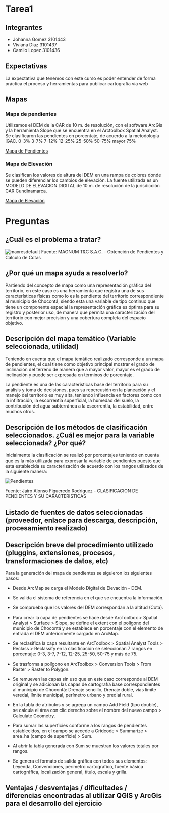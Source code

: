 # Tarea1
## Integrantes
* Johanna Gomez 3101443
* Viviana Diaz 3101437
* Camilo Lopez 3101436

## Expectativas
La expectativa que tenemos con este curso es poder entender de forma práctica el proceso y herramientas para publicar cartografía vía web

## Mapas
### Mapa de pendientes
Utilizamos el DEM de la CAR de 10 m. de resolución, con el software ArcGis y la herramienta Slope que se encuentra en el Arctoolbox Spatial Analyst. Se clasificaron las pendientes en porcentaje, de acuerdo a la metodología IGAC.
0-3%
3-7%
7-12%
12-25%
25-50%
50-75%
mayor 75%


[Mapa de Pendientes](https://github.com/Vicajo/Tarea_1/blob/master/DR-07%20MAPA%20DE%20PENDIENTES.pdf)

### Mapa de Elevación

Se clasifican los valores de altura del DEM en una rampa de colores donde se pueden diferenciar los cambios de elevación. La fuente utilizada es un MODELO DE ELEVACIÓN DIGITAL de 10 m. de resolución de la jurisdicción CAR Cundinamarca.

[Mapa de Elevación](https://github.com/Vicajo/Tarea_1/blob/master/DR-08%20MODELO%20DIGITAL%20DE%20ELEVACI%C3%93N.pdf)

# Preguntas
## ¿Cuál es el problema a tratar? 

![maxresdefault](https://user-images.githubusercontent.com/50974099/58396594-f7670000-8012-11e9-9bbb-72bd5dc42b47.jpg)
Fuente: MAGNUM T&C S.A.C. - Obtención de Pendientes y Calculo de Cotas

## ¿Por qué un mapa ayuda a resolverlo?

Partiendo del concepto de mapa como una representación gráfica del territorio, en este caso es una herramienta que registra una de sus características físicas como lo es la pendiente del territorio correspondiente al municipio de Chocontá, siendo esta una variable de tipo continuo que tiene un componente espacial la representación gráfica es óptima para su registro y posterior uso, de manera que permita una caracterización del territorio con mejor precisión y una cobertura completa del espacio objetivo. 

## Descripción del mapa temático (Variable seleccionada, utilidad) 

Teniendo en cuenta que el mapa temático realizado corresponde a un mapa de pendientes, el cual tiene como objetivo principal mostrar el grado de inclinación del terreno de manera que a mayor valor, mayor es el grado de inclinación y puede ser expresada en términos de porcentaje.

La pendiente es una de las características base del territorio para su análisis y toma de decisiones, pues  su repercusión en la planeación y el manejo del territorio es muy alta, teniendo influencia en factores como  con la infiltración, la escorrentía superficial, la humedad del suelo, la contribución del agua subterránea a la escorrentía, la estabilidad, entre muchos otros.


## Descripción de los métodos de clasificación seleccionados. ¿Cuál es mejor para la variable seleccionada? ¿Por qué? 

Inicialmente la clasificación se realizó por porcentajes teniendo en cuenta que es la más utilizada para expresar la variable de pendientes puesto que esta establecida su caracterización de acuerdo con los rangos utilizados de la siguiente manera: 


![Pendientes](https://user-images.githubusercontent.com/50974099/58396084-bd94fa00-8010-11e9-8831-c1debe59c231.png)

Fuente: Jairo Alonso Figueredo Rodriguez - CLASIFICACION DE PENDIENTES Y SU CARACTERISTICAS

## Listado de fuentes de datos seleccionadas (proveedor, enlace para descarga, descripción, procesamiento realizado) 

## Descripción breve del procedimiento utilizado (pluggins, extensiones, procesos, transformaciones de datos, etc) 

Para la generación del mapa de pendientes se siguieron los siguientes pasos:

* Desde ArcMap se carga el Modelo Digital de Elevación - DEM.

* Se valida el sistema de referencia en el que se encuentra la información.

* Se comprueba que los valores del DEM correspondan  a la altitud (Cota).

* Para crear la capa de pendientes se hace desde ArcToolbox > Spatial Analyst > Surface > Slope, se define el extent con el polígono del municipio de Chocontá y se establece en porcentaje con el elemento de entrada el DEM anteriormente cargado en ArcMap.

* Se reclasifica la capa resultante en ArcToolbox > Spatial Analyst Tools > Reclass > Reclassify en la clasificación se seleccionan 7 rangos en porcentaje: 0-3, 3-7, 7-12, 12-25, 25-50, 50-75 y más de 75.

* Se trasforma a polígono en ArcToolbox > Conversion Tools > From Raster > Raster to Polygon.

* Se remueven las capas sin uso que en este caso corresponde al DEM original y se adicionan las capas de cartografía base correspondientes al municipio de Chocontá: Drenaje sencillo, Drenaje doble, vías límite veredal, límite municipal, perímetro urbano y predial rural.

* En la tabla de atributos y se agrega un campo Add Field (tipo double), se calcula el área con clic derecho sobre el nombre del nuevo campo > Calculate Geometry.

* Para sumar las superficies conforme a los rangos de pendientes establecidos, en el campo se accede a Gridcode > Summarize > area_ha (campo de superficie) > Sum.

* Al abrir la tabla generada con Sum se muestran los valores totales por rangos.

* Se genera el formato de salida gráfica con todos sus elementos: Leyenda, Convenciones, perímetro cartográfico, fuente básica cartográfica, localización general, título, escala y grilla.

## Ventajas / desventajas / dificultades / diferencias encontradas al utilizar QGIS y ArcGis para el desarrollo del ejercicio
